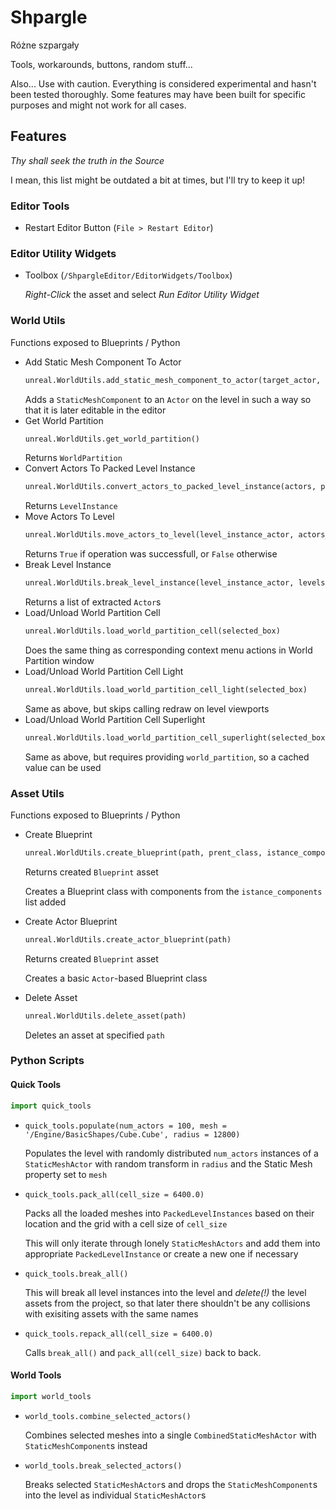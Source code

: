 # Shpargle
Różne szpargały

Tools, workarounds, buttons, random stuff...

Also... Use with caution. Everything is considered experimental and hasn't been tested thoroughly. Some features may have been built for specific purposes and might not work for all cases.

## Features
*Thy shall seek the truth in the Source*

I mean, this list might be outdated a bit at times, but I'll try to keep it up!

### Editor Tools
* Restart Editor Button (`File > Restart Editor`)

### Editor Utility Widgets
* Toolbox (`/ShpargleEditor/EditorWidgets/Toolbox`)
  
  *Right-Click* the asset and select *Run Editor Utility Widget*

### World Utils
Functions exposed to Blueprints / Python
* Add Static Mesh Component To Actor
  ```python
  unreal.WorldUtils.add_static_mesh_component_to_actor(target_actor, name, mesh, relative_transform)
  ```
  Adds a `StaticMeshComponent` to an `Actor` on the level in such a way so that it is later editable in the editor
* Get World Partition
  ```python
  unreal.WorldUtils.get_world_partition()
  ```
  Returns `WorldPartition`
* Convert Actors To Packed Level Instance
  ```python
  unreal.WorldUtils.convert_actors_to_packed_level_instance(actors, path)
  ```
  Returns `LevelInstance`
* Move Actors To Level
  ```python
  unreal.WorldUtils.move_actors_to_level(level_instance_actor, actors_to_move)
  ```
  Returns `True` if operation was successfull, or `False` otherwise
* Break Level Instance
  ```python
  unreal.WorldUtils.break_level_instance(level_instance_actor, levels)
  ```
  Returns a list of extracted `Actor`s
* Load/Unload World Partition Cell
  ```python
  unreal.WorldUtils.load_world_partition_cell(selected_box)
  ```
  Does the same thing as corresponding context menu actions in World Partition window
* Load/Unload World Partition Cell Light
  ```python
  unreal.WorldUtils.load_world_partition_cell_light(selected_box)
  ```
  Same as above, but skips calling redraw on level viewports
* Load/Unload World Partition Cell Superlight
  ```python
  unreal.WorldUtils.load_world_partition_cell_superlight(selected_box, world_partition)
  ```
  Same as above, but requires providing `world_partition`, so a cached value can be used

### Asset Utils
Functions exposed to Blueprints / Python
* Create Blueprint
  ```python
  unreal.WorldUtils.create_blueprint(path, prent_class, istance_components)
  ```
  Returns created `Blueprint` asset
  
  Creates a Blueprint class with components from the `istance_components` list added
* Create Actor Blueprint
  ```python
  unreal.WorldUtils.create_actor_blueprint(path)
  ```
  Returns created `Blueprint` asset
  
  Creates a basic `Actor`-based Blueprint class
* Delete Asset
  ```python
  unreal.WorldUtils.delete_asset(path)
  ```
  Deletes an asset at specified `path`

### Python Scripts
#### Quick Tools
```python
import quick_tools
```

* `quick_tools.populate(num_actors = 100, mesh = '/Engine/BasicShapes/Cube.Cube', radius = 12800)`
  
  Populates the level with randomly distributed `num_actors` instances of a `StaticMeshActor` with random transform in `radius` and the Static Mesh property set to `mesh`

* `quick_tools.pack_all(cell_size = 6400.0)`

  Packs all the loaded meshes into `PackedLevelInstances` based on their location and the grid with a cell size of `cell_size`

  This will only iterate through lonely `StaticMeshActors` and add them into appropriate `PackedLevelInstance` or create a new one if necessary

* `quick_tools.break_all()`

  This will break all level instances into the level and *delete(!)* the level assets from the project, so that later there shouldn't be any collisions with exisiting assets with the same names

* `quick_tools.repack_all(cell_size = 6400.0)`

  Calls `break_all()` and `pack_all(cell_size)` back to back.

#### World Tools
```python
import world_tools
```

* `world_tools.combine_selected_actors()`

  Combines selected meshes into a single `CombinedStaticMeshActor` with `StaticMeshComponent`s instead

* `world_tools.break_selected_actors()`

  Breaks selected `StaticMeshActor`s and drops the `StaticMeshComponent`s into the level as individual `StaticMeshActor`s 
